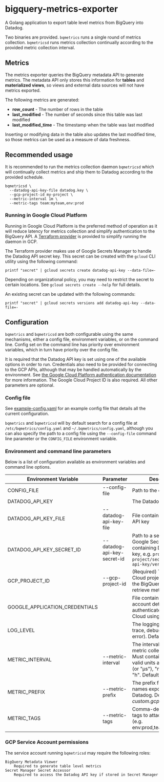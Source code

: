 # bigquery-metrics-exporter

A Golang application to export table level metrics from BigQuery into Datadog.

Two binaries are provided. `bqmetrics` runs a single round of metrics
collection. `bqmetricsd` runs metrics collection continually according to the
provided metric collection interval.

## Metrics
The metrics exporter queries the BigQuery metadata API to generate metrics. The
metadata API only stores this information for **tables** and **materialized
views**, so views and external data sources will not have metrics exported.

The following metrics are generated:
* **row_count** - The number of rows in the table
* **last_modified** - The number of seconds since this table was last modified
* **last_modified_time** - The timestamp when the table was last modified

Inserting or modifying data in the table also updates the last modified time,
so those metrics can be used as a measure of data freshness.

## Recommended usage
It is recommended to run the metrics collection daemon `bqmetricsd` which will
continually collect metrics and ship them to Datadog according to the provided
schedule.
```
bqmetricsd \
  --datadog-api-key-file datadog.key \
  --gcp-project-id my-project \
  --metric-interval 1m \
  --metric-tags team:myteam,env:prod
```

### Running in Google Cloud Platform
Running in Google Cloud Platform is the preferred method of operation as it
will reduce latency for metrics collection and simplify authentication to the
BigQuery API. A [Terraform provider](terraform/gcp/README.md) is provided to
simplify running the daemon in GCP.

The Terraform provider makes use of Google Secrets Manager to handle the
Datadog API secret key. This secret can be created with the `gcloud` CLI
utility using the following command:
```shell
printf "secret" | gcloud secrets create datadog-api-key --data-file=-
```

Depending on organizational policy, you may need to restrict the secret to
certain locations. See `gcloud secrets create --help` for full details.

An existing secret can be updated with the following commands:
```shell
printf "secret" | gcloud secrets versions add datadog-api-key --data-file=-
```

## Configuration
`bqmetrics` and `bqmetricsd` are both configurable using the same mechanisms,
either a config file, environment variables, or on the command line. Config set
on the command line has priority over environment variables, which in turn have
priority over the config file.

It is required that the Datadog API key is set using one of the available 
options in order to run. Credentials also need to be provided for connecting 
to the GCP APIs, although that may be handled automatically by the environment.
See [the Google Cloud Platform authentication documentation](https://cloud.google.com/docs/authentication/production)
for more information. The Google Cloud Project ID is also required. All other
parameters are optional.

### Config file
See [example-config.yaml](./example-config.yaml) for an example config file
that details all the current configuration.

`bqmetrics` and `bqmetricsd` will by default search for a config file at
`/etc/bqmetrics/config.yaml` and `~/.bqmetrics/config.yaml`, although you can
also specify the path to a config file using the `--config-file` command line
parameter or the `CONFIG_FILE` environment variable.

### Environment and command line parameters
Below is a list of configuration available as environment variables and command
line options.

| Environment Variable | Parameter | Description |
| --- | --- | --- |
| CONFIG_FILE | --config-file | Path to the config file |
| DATADOG_API_KEY |  | The Datadog API key |
| DATADOG_API_KEY_FILE | --datadog-api-key-file | File containing Datadog API key |
| DATADOG_API_KEY_SECRET_ID | --datadog-api-key-secret-id | Path to a secret held in Google Secret Manager containing Datadog API key, e.g. `projects/my-project/secrets/datadog-api-key/versions/3` |
| GCP_PROJECT_ID | --gcp-project-id | (Required) The Google Cloud project containing the BigQuery tables to retrieve metrics from |
| GOOGLE_APPLICATION_CREDENTIALS | | File containing service account details to authenticate to Google Cloud using |
| LOG_LEVEL | | The logging level (e.g. trace, debug, info, warn, error). Defaults to *info* |
| METRIC_INTERVAL | --metric-interval | The interval between metric collection rounds. Must contain a unit and valid units are "ns", "us" (or "µs"), "ms", "s", "m", "h". Defaults to *30s* |
| METRIC_PREFIX | --metric-prefix | The prefix for the metric names exported to Datadog. Defaults to *custom.gcp.bigquery.table* |
| METRIC_TAGS | --metric-tags | Comma-delimited list of tags to attach to metrics (e.g. env:prod,team:myteam) |

### GCP Service Account permissions
The service account running `bqmetricsd` may require the following roles:
```
BigQuery Metadata Viewer
    Required to generate table level metrics
Secret Manager Secret Accessor
    Required to access the Datadog API key if stored in Secret Manager
```
